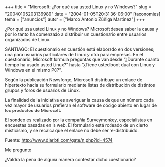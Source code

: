 +++
title = "Microsoft: ¿Por qué usa usted Linux y no Windows?"
slug = "20040105203136989"
date = "2004-01-05T20:31:36-06:00"
[taxonomies]
tema = ["anuncios"]
autor = ["Marco Antonio Zúñiga Martínez"]
+++

¿Por qué usa usted Linux y no Windows? Microsoft desea saber la causa y
por lo tanto ha comenzado a distribuir un cuestionario entre usuarios
organizados de Linux.

<!-- more -->
SANTIAGO: El cuestionario en cuestión está elaborado en dos versiones;
una para usuarios particulares de Linux y otra para empresas. En el
cuestionario, Microsoft formula preguntas que van desde “¿Durante cuanto
tiempo ha usado usted Linux?” hasta “¿Tiene usted boot dual con Linux y
Windows en el mismo PC?”.

Según la publicación Newsforge, Microsoft distribuye un enlace de
hipertexto hacia su formulario mediante listas de distribución de
distintos grupos y foros de usuarios de Linux.

La finalidad de la iniciativa es averiguar la causa de que un número
cada vez mayor de usuarios prefieran el software de código abierto en
lugar de los productos de Microsoft.

El sondeo es realizado por la compañía Surveymonkey, especialistas en
encuestas basadas en la web. El formulario está rodeado de un cierto
misticismo, y se recalca que el enlace no debe ser re-distribuido.

Fuente: <http://www.diarioti.com/gate/n.php?id=4574>

Me pregunto

¿Valdra la pena de alguna manera contestar dicho cuestionario?
